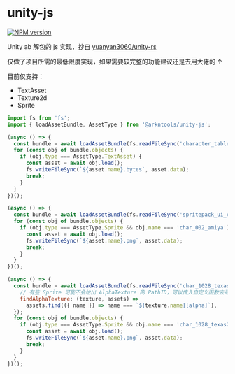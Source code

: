 # unity-js

[![NPM version](https://img.shields.io/npm/v/@arkntools/unity-js?style=flat-square)](https://www.npmjs.com/package/@arkntools/unity-js)

Unity ab 解包的 js 实现，抄自 [yuanyan3060/unity-rs](https://github.com/yuanyan3060/unity-rs)

仅做了项目所需的最低限度实现，如果需要较完整的功能建议还是去用大佬的 ↑

目前仅支持：

- TextAsset
- Texture2d
- Sprite

```js
import fs from 'fs';
import { loadAssetBundle, AssetType } from '@arkntools/unity-js';

(async () => {
  const bundle = await loadAssetBundle(fs.readFileSync('character_table003334.ab'));
  for (const obj of bundle.objects) {
    if (obj.type === AssetType.TextAsset) {
      const asset = await obj.load();
      fs.writeFileSync(`${asset.name}.bytes`, asset.data);
      break;
    }
  }
})();

(async () => {
  const bundle = await loadAssetBundle(fs.readFileSync('spritepack_ui_char_avatar_h1_0.ab'));
  for (const obj of bundle.objects) {
    if (obj.type === AssetType.Sprite && obj.name === 'char_002_amiya') {
      const asset = await obj.load();
      fs.writeFileSync(`${asset.name}.png`, asset.data);
      break;
    }
  }
})();

(async () => {
  const bundle = await loadAssetBundle(fs.readFileSync('char_1028_texas2.ab'), {
    // 有些 Sprite 可能不会给出 AlphaTexture 的 PathID，可以传入自定义函数去寻找
    findAlphaTexture: (texture, assets) =>
      assets.find(({ name }) => name === `${texture.name}[alpha]`),
  });
  for (const obj of bundle.objects) {
    if (obj.type === AssetType.Sprite && obj.name === 'char_1028_texas2_1') {
      const asset = await obj.load();
      fs.writeFileSync(`${asset.name}.png`, asset.data);
      break;
    }
  }
})();
```
